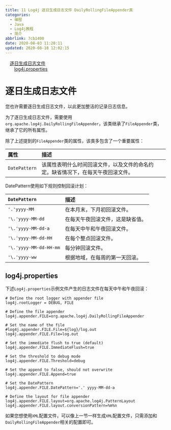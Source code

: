 ```yaml
---
title: 11 Log4j 逐日生成日志文件 DailyRollingFileAppender类
categories:
  - 编程
  - Java
  - Log4j教程
  - 简介
abbrlink: 7cb1400
date: 2020-08-03 11:20:11
updated: 2020-08-18 12:02:15
---
```

<div id='my_toc'><a href="/blog/7cb1400/#逐日生成日志文件" class="header_1">逐日生成日志文件</a>&nbsp;<br><a href="/blog/7cb1400/#log4j-properties" class="header_2">log4j.properties</a>&nbsp;<br></div>
<style>.header_1{margin-left: 1em;}.header_2{margin-left: 2em;}.header_3{margin-left: 3em;}.header_4{margin-left: 4em;}.header_5{margin-left: 5em;}.header_6{margin-left: 6em;}</style>
<!--more-->
<script>if (navigator.platform.search('arm')==-1){document.getElementById('my_toc').style.display = 'none';}var e,p = document.getElementsByTagName('p');while (p.length>0) {e = p[0];e.parentElement.removeChild(e);}</script>

<!--end-->
# 逐日生成日志文件
您也许需要逐日生成日志文件，以此更加整洁的记录日志信息。

为了逐日生成日志文件，需要使用`org.apache.log4j.DailyRollingFileAppender`，该类继承了`FileAppender`类，继承了它的所有属性。

除了上述提到的`FileAppender`类的属性，该类多包含了一个重要属性：

|属性|描述|
|:---|:---|
|`DatePattern`|该属性表明什么时间回滚文件，以及文件的命名约定。缺省情况下，在每天午夜回滚文件。|

DatePattern使用如下规则控制回滚计划：

|`DatePattern`|描述|
|:---|:---|
|`'.'yyyy-MM`|在本月末，下月初回滚文件。|
|`'\.'yyyy-MM-dd`|在每天午夜回滚文件，这是缺省值。|
|`'\.'yyyy-MM-dd-a`|在每天中午和午夜回滚文件。|
|`'\.'yyyy-MM-dd-HH`|在每个整点回滚文件。|
|`'\.'yyyy-MM-dd-HH-mm`|每分钟回滚文件。|
|`'\.'yyyy-ww`|根据地域，在每周的第一天回滚。|

## log4j.properties
下述`Log4j.properties`示例文件产生的日志文件在每天中午和午夜回滚：
```properties /Log4jDemo/Log4jConfig/DailyRollingFileAppender/log4j.properties
# Define the root logger with appender file
log4j.rootLogger = DEBUG, FILE

# Define the file appender
log4j.appender.FILE=org.apache.log4j.DailyRollingFileAppender

# Set the name of the file
#log4j.appender.FILE.File=${log}/log.out
log4j.appender.FILE.File=log.out

# Set the immediate flush to true (default)
log4j.appender.FILE.ImmediateFlush=true

# Set the threshold to debug mode
log4j.appender.FILE.Threshold=debug

# Set the append to false, should not overwrite
log4j.appender.FILE.Append=true

# Set the DatePattern
log4j.appender.FILE.DatePattern='.' yyyy-MM-dd-a

# Define the layout for file appender
log4j.appender.FILE.layout=org.apache.log4j.PatternLayout
log4j.appender.FILE.layout.conversionPattern=%m%n
```
如果您想使用`XML`配置文件，可以像上一节一样生成`XML`配置文件，只需添加和`DailyRollingFileAppender`相关的配置即可。
